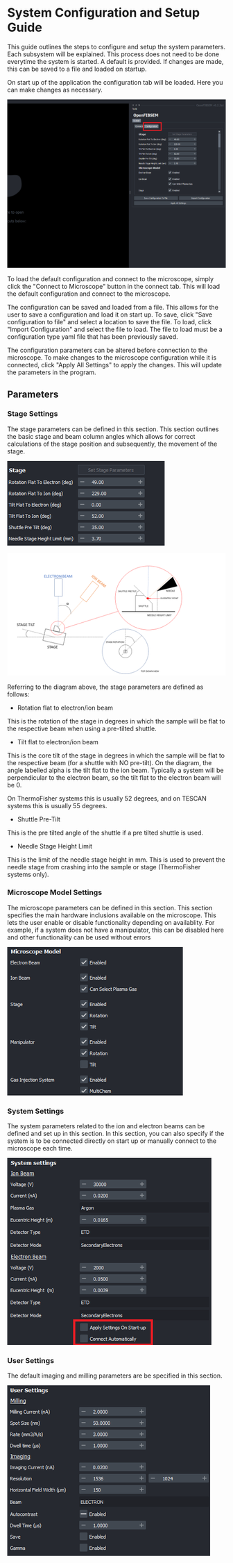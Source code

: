 # System Configuration and Setup Guide

This guide outlines the steps to configure and setup the system parameters. Each subsystem will be explained. This process does not need to be done everytime the system is started. A default is provided. If changes are made, this can be saved to a file and loaded on startup.

On start up of the application the configuration tab will be loaded. Here you can make changes as necessary. 

![Configuration Tab](../img/user_guide/setup/config_tab.png)

To load the default configuration and connect to the microscope, simply click the "Connect to Microscope" button in the connect tab. This will load the default configuration and connect to the microscope.

The configuration can be saved and loaded from a file. This allows for the user to save a configuration and load it on start up. To save, click "Save configuration to file" and select a location to save the file. To load, click "Import Configuration" and select the file to load. The file to load must be a configuration type yaml file that has been previously saved.

The configuration parameters can be altered before connection to the microscope. To make changes to the microscope configuration while it is connected, click "Apply All Settings" to apply the changes. This will update the parameters in the program.

## Parameters

### Stage Settings

The stage parameters can be defined in this section. This section outlines the basic stage and beam column angles which allows for correct calculations of the stage position and subsequently, the movement of the stage.

![Stage Parameters](../img/user_guide/setup/stage_params.png)

![fibsem diagram](../img/user_guide/setup/FIBSEM_DIAGRAM.png)

Referring to the diagram above, the stage parameters are defined as follows:

* Rotation flat to electron/ion beam

This is the rotation of the stage in degrees in which the sample will be flat to the respective beam when using a pre-tilted shuttle.

* Tilt flat to electron/ion beam

This is the core tilt of the stage in degrees in which the sample will be flat to the respective beam (for a shuttle with NO pre-tilt). On the diagram, the angle labelled alpha is the tilt flat to the ion beam. Typically a system will be perpendicular to the electron beam, so the tilt flat to the electron beam will be 0.

On ThermoFisher systems this is usually 52 degrees, and on TESCAN systems this is usually 55 degrees.

* Shuttle Pre-Tilt

This is the pre tilted angle of the shuttle if a pre tilted shuttle is used.

* Needle Stage Height Limit

This is the limit of the needle stage height in mm. This is used to prevent the needle stage from crashing into the sample or stage (ThermoFisher systems only).

### Microscope Model Settings

The microscope parameters can be defined in this section. This section specifies the main hardware inclusions available on the microscope. This lets the user enable or disable functionality depending on availablity. For example, if a system does not have a manipulator, this can be disabled here and other functionality can be used without errors

![Microscope Parameters](../img/user_guide/setup/microscope_params.png)

### System Settings

The system parameters related to the ion and electron beams can be defined and set up in this section. In this section, you can also specify if the system is to be connected directly on start up or manually connect to the microscope each time.

![System Parameters](../img/user_guide/setup/system_params.png)

### User Settings

The default imaging and milling parameters are be specified in this section.  

![User Parameters](../img/user_guide/setup/user_params.png)



 

